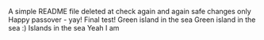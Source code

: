 A simple README file
deleted at
check again
and again
safe changes only
Happy passover - yay!
Final test!
Green island in the sea
Green island in the sea :)
Islands in the sea
Yeah I am
